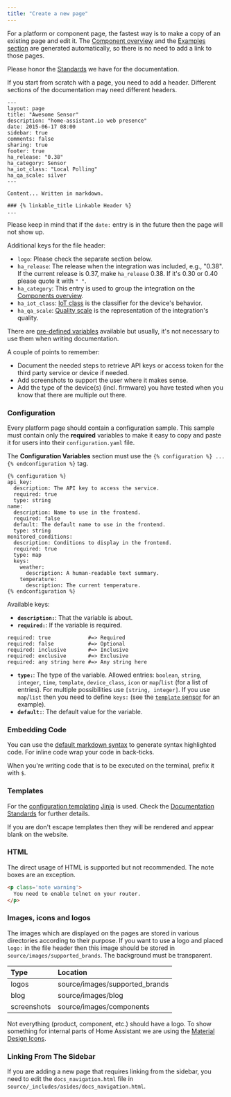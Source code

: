 ```yaml
---
title: "Create a new page"
---
```


For a platform or component page, the fastest way is to make a copy of an existing page and edit it. The [Component overview](https://www.home-assistant.io/components/) and the [Examples section](https://www.home-assistant.io/cookbook/) are generated automatically, so there is no need to add a link to those pages.

Please honor the [Standards](documentation_standards.md) we have for the documentation.

If you start from scratch with a page, you need to add a header. Different sections of the documentation may need different headers.

```text
---
layout: page
title: "Awesome Sensor"
description: "home-assistant.io web presence"
date: 2015-06-17 08:00
sidebar: true
comments: false
sharing: true
footer: true
ha_release: "0.38"
ha_category: Sensor
ha_iot_class: "Local Polling"
ha_qa_scale: silver
---

Content... Written in markdown. 

### {% linkable_title Linkable Header %}
...
```

Please keep in mind that if the `date:` entry is in the future then the page will not show up.

Additional keys for the file header:

- `logo`: Please check the separate section below.
- `ha_release`: The release when the integration was included, e.g., "0.38". If the current release is 0.37, make `ha_release` 0.38. If it's 0.30 or 0.40 please quote it with `" "`.
- `ha_category`: This entry is used to group the integration on the [Components overview](https://www.home-assistant.io/components/).
- `ha_iot_class`: [IoT class](https://www.home-assistant.io/blog/2016/02/12/classifying-the-internet-of-things) is the classifier for the device's behavior.
- `ha_qa_scale`: [Quality scale](https://www.home-assistant.io/docs/quality_scale/) is the representation of the integration's quality.

There are [pre-defined variables](https://jekyllrb.com/docs/variables/) available but usually, it's not necessary to use them when writing documentation.

A couple of points to remember:

- Document the needed steps to retrieve API keys or access token for the third party service or device if needed.
- Add screenshots to support the user where it makes sense.
- Add the type of the device(s) (incl. firmware) you have tested when you know that there are multiple out there.

### Configuration

Every platform page should contain a configuration sample. This sample must contain only the **required** variables to make it easy to copy and paste it for users into their `configuration.yaml` file.

The **Configuration Variables** section must use the `{% configuration %} ... {% endconfiguration %}` tag.

```text
{% configuration %}
api_key:
  description: The API key to access the service.
  required: true
  type: string
name:
  description: Name to use in the frontend.
  required: false
  default: The default name to use in the frontend.
  type: string
monitored_conditions:
  description: Conditions to display in the frontend.
  required: true
  type: map
  keys:
    weather:
      description: A human-readable text summary.
    temperature:
      description: The current temperature.
{% endconfiguration %}
```

Available keys:

- **`description:`**: That the variable is about.
- **`required:`**: If the variable is required.

```text
required: true            #=> Required
required: false           #=> Optional
required: inclusive       #=> Inclusive
required: exclusive       #=> Exclusive
required: any string here #=> Any string here
```
- **`type:`**: The type of the variable. Allowed entries: `boolean`, `string`, `integer`, `time`, `template`, `device_class`, `icon` or `map`/`list` (for a list of entries). For multiple possibilities use `[string, integer]`. If you use `map`/`list` then you need to define `keys:` (see the [`template` sensor](https://www.home-assistant.io/components/sensor.template/) for an example).
- **`default:`**: The default value for the variable.

### Embedding Code

You can use the [default markdown syntax](https://github.com/adam-p/markdown-here/wiki/Markdown-Cheatsheet#code) to generate syntax highlighted code. For inline code wrap your code in back-ticks. 

When you're writing code that is to be executed on the terminal, prefix it with `$`.

### Templates

For the [configuration templating](https://www.home-assistant.io/docs/configuration/templating/) [Jinja](http://jinja.pocoo.org/) is used. Check the [Documentation Standards](documentation_standards.md) for further details.

If you are don't escape templates then they will be rendered and appear blank on the website.

### HTML

The direct usage of HTML is supported but not recommended. The note boxes are an exception.

```html
<p class='note warning'>
  You need to enable telnet on your router. 
</p>
```

### Images, icons and logos

The images which are displayed on the pages are stored in various directories according to their purpose. If you want to use a logo and placed `logo:` in the file header then this image should be stored in `source/images/supported_brands`. The background must be transparent.

| Type         | Location                                      |
| :----------- |:----------------------------------------------|
| logos        | source/images/supported_brands                |
| blog         | source/images/blog                            |
| screenshots  | source/images/components                      |

Not everything (product, component, etc.) should have a logo. To show something for internal parts of Home Assistant we are using the [Material Design Icons](https://materialdesignicons.com/).

### Linking From The Sidebar

If you are adding a new page that requires linking from the sidebar, you need to edit the `docs_navigation.html` file in `source/_includes/asides/docs_navigation.html`.
